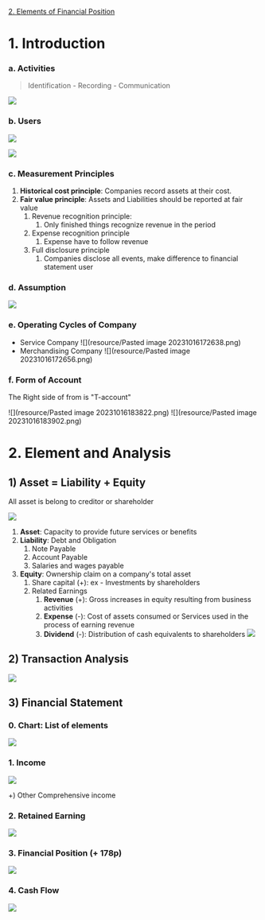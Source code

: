 [2. Elements of Financial Position](2.%20Elements%20of%20Financial%20Position.md)
# 1. Introduction

### a. Activities 

> Identification - Recording - Communication

![](https://velog.velcdn.com/images/finallazy/post/fe5e18c3-321d-4e96-bf2c-656a74cfcf8d/image.png)


### b. Users
![](https://velog.velcdn.com/images/finallazy/post/c5910922-5556-4a49-ba90-339b5d8b0fa5/image.png)

![](https://velog.velcdn.com/images/finallazy/post/b2a530c7-2ca2-47ee-924b-44bbd8ee30b8/image.png)


### c. Measurement Principles
1. **Historical cost principle**: Companies record assets at their cost.
2. **Fair value principle**: Assets and Liabilities should be reported at fair value
	1. Revenue recognition principle: 
		1. Only finished things recognize revenue in the period
	2. Expense recognition principle
		1. Expense have to follow revenue
	3. Full disclosure principle
		1. Companies disclose all events, make difference to financial statement user

### d. Assumption
![](https://velog.velcdn.com/images/finallazy/post/970e64c4-a92d-48bc-bdb1-07f34471b59a/image.png)


### e. Operating Cycles of Company
- Service Company
![](resource/Pasted image 20231016172638.png)
- Merchandising Company
![](resource/Pasted image 20231016172656.png)


### f. Form of Account

The Right side of from is "T-account"

![](resource/Pasted image 20231016183822.png)
![](resource/Pasted image 20231016183902.png)

# 2. Element and Analysis

## 1) Asset = Liability + Equity

All asset is belong to creditor or shareholder

![](resource/https://velog.velcdn.com/images/finallazy/post/816c6c27-9850-48cf-8a17-5c119336b4ca/image.png)


1. **Asset**: Capacity to provide future services or benefits
2. **Liability**: Debt and Obligation
	1. Note Payable
	2. Account Payable
	3. Salaries and wages payable
3. **Equity**: Ownership claim on a company's total asset 
	1. Share capital (+): ex - Investments by shareholders
	2. Related Earnings
		1. **Revenue** (+): Gross increases in equity resulting from business activities
		2. **Expense** (-): Cost of assets consumed or Services used in the process of earning revenue
		3. **Dividend** (-): Distribution of cash equivalents to shareholders
		![](resource/https://velog.velcdn.com/images/finallazy/post/b5c38edd-af38-41de-80a5-466405062628/image.png)

## 2) Transaction Analysis

![](resource/https://velog.velcdn.com/images/finallazy/post/879f727d-248b-4d09-8850-dd4359538753/image.png)

## 3) Financial Statement

### 0. Chart: List of elements

![](https://velog.velcdn.com/images/finallazy/post/b16b6ffe-5bc6-4226-b5d4-00e745101501/image.png)


### 1. Income 
![](https://velog.velcdn.com/images/finallazy/post/f9f21bf1-4f06-4539-bb09-1e2da9a6dd7c/image.png)

+) Other Comprehensive income
### 2. Retained Earning 
![](https://velog.velcdn.com/images/finallazy/post/db28bc23-2f41-444f-bc3c-94993ee4df06/image.png)


### 3. Financial Position (+ 178p)
![](https://velog.velcdn.com/images/finallazy/post/7cbb3e38-e5d3-4244-902d-8c1c89a65948/image.png)


### 4. Cash Flow
![](https://velog.velcdn.com/images/finallazy/post/f859ef5b-a848-40de-95b0-8ed1c9b3a907/image.png)


 